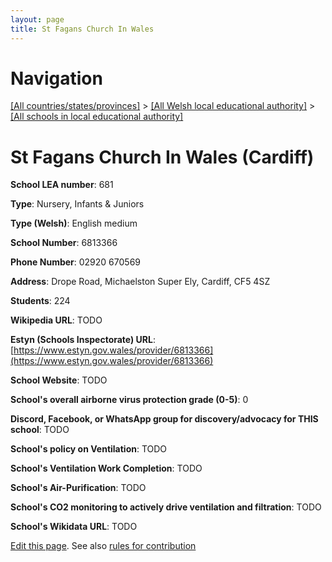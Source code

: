 ```yaml
---
layout: page
title: St Fagans Church In Wales
---
```

# Navigation

[[All countries/states/provinces]](../../..) > [[All Welsh local educational authority]](../..) > [[All schools in local educational authority]](..)

# St Fagans Church In Wales (Cardiff)

**School LEA number**: 681

**Type**: Nursery, Infants & Juniors

**Type (Welsh)**: English medium

**School Number**: 6813366

**Phone Number**: 02920 670569

**Address**: Drope Road, Michaelston Super Ely, Cardiff, CF5 4SZ

**Students**: 224

**Wikipedia URL**: TODO

**Estyn (Schools Inspectorate) URL**: [https://www.estyn.gov.wales/provider/6813366](https://www.estyn.gov.wales/provider/6813366)

**School Website**: TODO

**School's overall airborne virus protection grade (0-5)**: 0

**Discord, Facebook, or WhatsApp group for discovery/advocacy for THIS school**: TODO

**School's policy on Ventilation**: TODO

**School's Ventilation Work Completion**: TODO

**School's Air-Purification**: TODO

**School's CO2 monitoring to actively drive ventilation and filtration**: TODO

**School's Wikidata URL**: TODO




[Edit this page](https://github.com/VentilationProject/Wales/edit/prif/./Cardiff/St_Fagans_Church_In_Wales.md). See also [rules for contribution](../../../contribution-rules/)